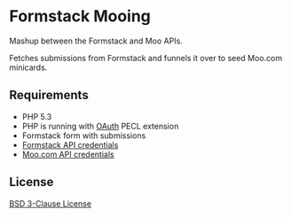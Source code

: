 # Formstack Mooing

Mashup between the Formstack and Moo APIs.

Fetches submissions from Formstack and funnels it over to seed Moo.com minicards.


## Requirements

- PHP 5.3
- PHP is running with [OAuth](http://pecl.php.net/package/oauth) PECL extension
- Formstack form with submissions
- [Formstack API credentials](https://www.formstack.com/developers/api)
- [Moo.com API credentials](https://secure.moo.com/account/api/application/)


## License

[BSD 3-Clause License](http://opensource.org/licenses/BSD-3-Clause)